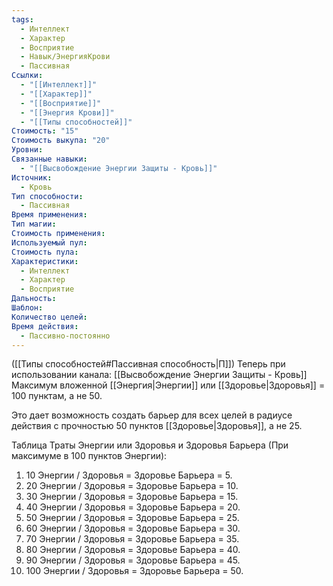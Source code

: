 ```yaml
---
tags:
  - Интеллект
  - Характер
  - Восприятие
  - Навык/ЭнергияКрови
  - Пассивная
Ссылки:
  - "[[Интеллект]]"
  - "[[Характер]]"
  - "[[Восприятие]]"
  - "[[Энергия Крови]]"
  - "[[Типы способностей]]"
Стоимость: "15"
Стоимость выкупа: "20"
Уровни: 
Связанные навыки:
  - "[[Высвобождение Энергии Защиты - Кровь]]"
Источник:
  - Кровь
Тип способности:
  - Пассивная
Время применения: 
Тип магии: 
Стоимость применения: 
Используемый пул: 
Стоимость пула: 
Характеристики:
  - Интеллект
  - Характер
  - Восприятие
Дальность: 
Шаблон: 
Количество целей: 
Время действия:
  - Пассивно-постоянно
---
```

([[Типы способностей#Пассивная способность|П]]) Теперь при использовании канала: [[Высвобождение Энергии Защиты - Кровь]] Максимум вложенной [[Энергия|Энергии]] или [[Здоровье|Здоровья]] = 100 пунктам, а не 50.

Это дает возможность создать барьер для всех целей в радиусе действия с прочностью 50 пунктов [[Здоровье|Здоровья]], а не 25.

Таблица Траты Энергии или Здоровья и Здоровья Барьера
(При максимуме в 100 пунктов Энергии):

1. 10 Энергии / Здоровья = Здоровье Барьера = 5.
2. 20 Энергии / Здоровья = Здоровье Барьера = 10.
3. 30 Энергии / Здоровья = Здоровье Барьера = 15.
4. 40 Энергии / Здоровья = Здоровье Барьера = 20.
5. 50 Энергии / Здоровья = Здоровье Барьера = 25.
6. 60 Энергии / Здоровья = Здоровье Барьера = 30.
7. 70 Энергии / Здоровья = Здоровье Барьера = 35.
8. 80 Энергии / Здоровья = Здоровье Барьера = 40.
9. 90 Энергии / Здоровья = Здоровье Барьера = 45.
10. 100 Энергии / Здоровья = Здоровье Барьера = 50.